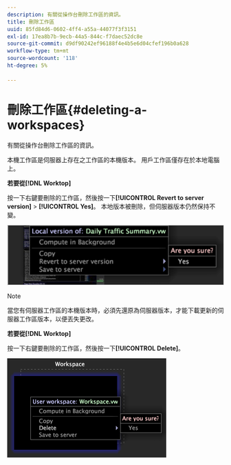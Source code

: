 ```yaml
---
description: 有關從操作台刪除工作區的資訊。
title: 刪除工作區
uuid: 85fd84d6-0602-4ff4-a55a-44077f3f3151
exl-id: 17ea8b7b-9ecb-44a5-844c-f7daec52dc8e
source-git-commit: d9df90242ef96188f4e4b5e6d04cfef196b0a628
workflow-type: tm+mt
source-wordcount: '118'
ht-degree: 5%

---
```


# 刪除工作區{#deleting-a-workspaces}

有關從操作台刪除工作區的資訊。

本機工作區是伺服器上存在之工作區的本機版本。 用戶工作區僅存在於本地電腦上。

**若要從[!DNL Worktop]**

按一下右鍵要刪除的工作區，然後按一下&#x200B;**[!UICONTROL Revert to server version]** > **[!UICONTROL Yes]**。 本地版本被刪除，但伺服器版本仍然保持不變。

![](assets/client-del.png)

>[!NOTE]
>
>當您有伺服器工作區的本機版本時，必須先還原為伺服器版本，才能下載更新的伺服器工作區版本，以便丟失更改。

**若要從[!DNL Worktop]**

按一下右鍵要刪除的工作區，然後按一下&#x200B;**[!UICONTROL Delete]**。

![](assets/mnu_workspaceManager_Deletewksp.png)
